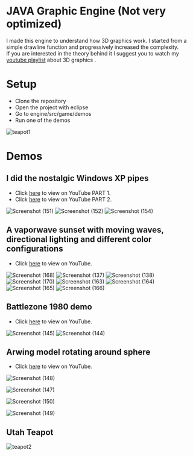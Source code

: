 # JAVA Graphic Engine (Not very optimized)
I made this engine to understand how 3D graphics work. I started from a simple drawline function and progressively increased the complexity.<br>
If you are interested in the theory behind it I suggest you to watch my [youtube playlist](https://youtube.com/playlist?list=PL7X2zBebu0O1vz2MIVOq9uU51wpSyMZCt) about 3D graphics .
# Setup
- Clone the repository
- Open the project with eclipse
- Go to engine/src/game/demos
- Run one of the demos

![teapot1](https://github.com/AlessandroBonomo28/Graphic-Engine/assets/75626033/754a1731-6351-494b-bfd3-49627a49a07a)

# Demos
## I did the nostalgic Windows XP pipes
- Click [here](https://www.youtube.com/watch?v=eeGIuovI0Bw&ab_channel=Idostuff) to view on YouTube PART 1.
- Click [here](https://www.youtube.com/watch?v=qajjOvMjeoo&t=2s&ab_channel=Idostuff) to view on YouTube PART 2.

![Screenshot (151)](https://user-images.githubusercontent.com/75626033/217104152-be954a1e-b793-43f2-b144-a7c9df947f0e.png)
![Screenshot (152)](https://user-images.githubusercontent.com/75626033/217104662-d84d6faa-77eb-44db-a042-deb28d3e4b71.png)
![Screenshot (154)](https://user-images.githubusercontent.com/75626033/217104704-f3242c55-d57a-47a5-b046-af62da5ecc27.png)

## A vaporwave sunset with moving waves, directional lighting and different color configurations
- Click [here](https://www.youtube.com/watch?v=6Hf5rb4bWww&ab_channel=Idostuff) to view on YouTube.

![Screenshot (168)](https://user-images.githubusercontent.com/75626033/217105431-1ff3a073-9fbd-4cfa-8f5a-311c4108b506.png)
![Screenshot (137)](https://user-images.githubusercontent.com/75626033/217105482-b5dbf5be-f15c-410c-bada-21bce702bebd.png)
![Screenshot (138)](https://user-images.githubusercontent.com/75626033/217105489-4b005c81-621a-4aeb-bd06-23ca0971d5ff.png)
![Screenshot (170)](https://user-images.githubusercontent.com/75626033/217105521-dc5dfac3-97b2-41d7-b389-c5372d1315ec.png)
![Screenshot (163)](https://user-images.githubusercontent.com/75626033/217105533-c7a4148d-215e-4578-924a-3cbf90f9496d.png)
![Screenshot (164)](https://user-images.githubusercontent.com/75626033/217105537-0edb6ba2-c860-4291-b51a-99c63c902839.png)
![Screenshot (165)](https://user-images.githubusercontent.com/75626033/217105548-f5b39e7b-9f10-4c23-ab19-96bd187284e4.png)
![Screenshot (166)](https://user-images.githubusercontent.com/75626033/217105556-35159b49-d9d0-454a-b7fb-8b8bf6e7faaa.png)

## Battlezone 1980 demo
- Click [here](https://www.youtube.com/watch?v=cUpaNCGwUXs&ab_channel=Idostuff) to view on YouTube.

![Screenshot (145)](https://user-images.githubusercontent.com/75626033/217105828-2ff8fd15-f631-4dce-8f85-76325a526f8f.png)
![Screenshot (144)](https://user-images.githubusercontent.com/75626033/217105835-16ea79ff-b134-403d-9750-db8b5f3d9c78.png)

## Arwing model rotating around sphere
- Click [here](https://www.youtube.com/watch?v=cg0XTDhKB4I&ab_channel=Idostuff) to view on YouTube.

![Screenshot (148)](https://user-images.githubusercontent.com/75626033/217106194-0bf5d6ec-9e6b-427e-b532-73049eb42250.png)

![Screenshot (147)](https://user-images.githubusercontent.com/75626033/217105965-856e4ac8-0d81-4a19-9e61-7df3689e54c6.png)

![Screenshot (150)](https://user-images.githubusercontent.com/75626033/217106038-b568f193-5343-41a1-88d9-90f3c2121339.png)

![Screenshot (149)](https://user-images.githubusercontent.com/75626033/217106209-24685a3d-32a4-41e4-a178-bd631f941ee4.png)

## Utah Teapot

![teapot2](https://github.com/AlessandroBonomo28/Graphic-Engine/assets/75626033/9d73031b-37c6-464a-8eca-6e0847f31920)

